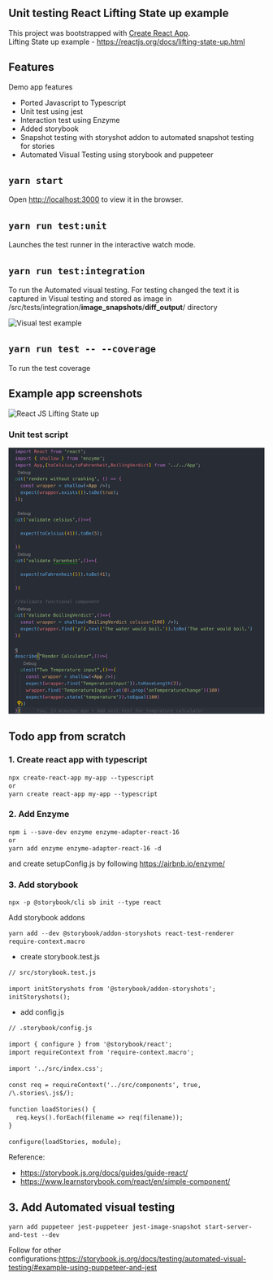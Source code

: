 
## Unit testing React Lifting State up example
This project was bootstrapped with [Create React App](https://github.com/facebook/create-react-app).<br />
Lifting State up example - https://reactjs.org/docs/lifting-state-up.html

## Features
Demo app features
- Ported Javascript to Typescript
- Unit test using jest
- Interaction test using Enzyme
- Added storybook
- Snapshot testing with storyshot addon to automated snapshot testing for stories
- Automated Visual Testing using storybook and puppeteer

## `yarn start`

Open [http://localhost:3000](http://localhost:3000) to view it in the browser.

## `yarn run test:unit`

Launches the test runner in the interactive watch mode.<br>

## `yarn run test:integration`

To run the Automated visual testing.
For testing changed the text it is captured in Visual testing and stored as image in /src/tests/integration/__image_snapshots__/__diff_output__/ directory

![Visual test example](https://github.com/samuveljohns/react-test/blob/master/integration/__image_snapshots__/__diff_output__/calculator-test-js-calculator-visually-looks-correct-1-diff.png)


## `yarn run test -- --coverage`

To run the test coverage

## Example app screenshots 
![React JS Lifting State up](https://reactjs.org/react-devtools-state-ef94afc3447d75cdc245c77efb0d63be.gif)

### Unit test script
![unit test script](https://github.com/samuveljohns/jest-demo/blob/master/Screenshot%202019-07-13%20at%201.35.15%20AM.png)

## Todo app from scratch

### 1. Create react app with typescript
```
npx create-react-app my-app --typescript
or 
yarn create react-app my-app --typescript
```
### 2. Add Enzyme
```
npm i --save-dev enzyme enzyme-adapter-react-16
or 
yarn add enzyme enzyme-adapter-react-16 -d
```
and create setupConfig.js by following https://airbnb.io/enzyme/
### 3. Add storybook
```
npx -p @storybook/cli sb init --type react
```
Add storybook addons
```
yarn add --dev @storybook/addon-storyshots react-test-renderer require-context.macro
```
- create storybook.test.js
```
// src/storybook.test.js

import initStoryshots from '@storybook/addon-storyshots';
initStoryshots();
```
- add config.js

```
// .storybook/config.js

import { configure } from '@storybook/react';
import requireContext from 'require-context.macro';

import '../src/index.css';

const req = requireContext('../src/components', true, /\.stories\.js$/);

function loadStories() {
  req.keys().forEach(filename => req(filename));
}

configure(loadStories, module);
```
Reference: 
- https://storybook.js.org/docs/guides/guide-react/
- https://www.learnstorybook.com/react/en/simple-component/

## 3. Add Automated visual testing
```
yarn add puppeteer jest-puppeteer jest-image-snapshot start-server-and-test --dev
```
Follow for other configurations:https://storybook.js.org/docs/testing/automated-visual-testing/#example-using-puppeteer-and-jest







